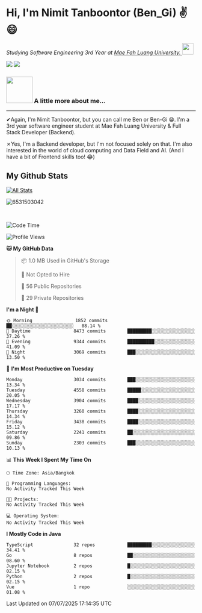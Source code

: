# Hi, I'm Nimit Tanboontor (Ben_Gi) ✌😄
<p><em>Studying Software Engineering 3rd Year at <a href="https://en.mfu.ac.th/home.html"> Mae Fah Luang University.
</a><img src="https://media.giphy.com/media/WUlplcMpOCEmTGBtBW/giphy.gif" width="30"> </em></p>


[![](https://img.shields.io/badge/linkedin-%230077B5.svg?style=for-the-badge&logo=linkedin)]([https://www.linkedin.com/in/thanaphoom-babparn/](https://www.linkedin.com/in/nimit-tanbooutor-798139246/))
[![](https://img.shields.io/badge/Medium-12100E?style=for-the-badge&logo=medium&logoColor=white)](https://medium.com/@nimittanbooutor)

### <img src="https://media.giphy.com/media/VgCDAzcKvsR6OM0uWg/giphy.gif" width="70"> A little more about me...  

<hr> <!-- Horizontal line -->

&#10004;Again, I'm Nimit Tanboontor, but you can call me Ben or Ben-Gi 😁. I'm a 3rd year software engineer student at Mae Fah Luang University & Full Stack Developer (Backend).

&#10007;Yes, I'm a Backend developer, but I'm not focused solely on that. I'm also interested in the world of cloud computing and Data Field and AI. (And I have a bit of Frontend skills too! 😂)


## My Github Stats

[![All Stats](https://github-readme-stats.vercel.app/api?username=6531503042&show_icons=true&theme=algolia)](https://github.com/6531503042)

<p><img align="center" src="https://github-readme-streak-stats.herokuapp.com/?user=6531503042&" alt="6531503042" /></p>

<br />


<!--START_SECTION:waka-->
![Code Time](http://img.shields.io/badge/Code%20Time-525%20hrs%2038%20mins-blue)

![Profile Views](http://img.shields.io/badge/Profile%20Views-10-blue)

**🐱 My GitHub Data** 

> 📦 1.0 MB Used in GitHub's Storage 
 > 
> 🚫 Not Opted to Hire
 > 
> 📜 56 Public Repositories 
 > 
> 🔑 29 Private Repositories 
 > 
**I'm a Night 🦉** 

```text
🌞 Morning                1852 commits        ██░░░░░░░░░░░░░░░░░░░░░░░   08.14 % 
🌆 Daytime                8473 commits        █████████░░░░░░░░░░░░░░░░   37.26 % 
🌃 Evening                9344 commits        ██████████░░░░░░░░░░░░░░░   41.09 % 
🌙 Night                  3069 commits        ███░░░░░░░░░░░░░░░░░░░░░░   13.50 % 
```
📅 **I'm Most Productive on Tuesday** 

```text
Monday                   3034 commits        ███░░░░░░░░░░░░░░░░░░░░░░   13.34 % 
Tuesday                  4558 commits        █████░░░░░░░░░░░░░░░░░░░░   20.05 % 
Wednesday                3904 commits        ████░░░░░░░░░░░░░░░░░░░░░   17.17 % 
Thursday                 3260 commits        ████░░░░░░░░░░░░░░░░░░░░░   14.34 % 
Friday                   3438 commits        ████░░░░░░░░░░░░░░░░░░░░░   15.12 % 
Saturday                 2241 commits        ██░░░░░░░░░░░░░░░░░░░░░░░   09.86 % 
Sunday                   2303 commits        ███░░░░░░░░░░░░░░░░░░░░░░   10.13 % 
```


📊 **This Week I Spent My Time On** 

```text
🕑︎ Time Zone: Asia/Bangkok

💬 Programming Languages: 
No Activity Tracked This Week

🐱‍💻 Projects: 
No Activity Tracked This Week

💻 Operating System: 
No Activity Tracked This Week
```

**I Mostly Code in Java** 

```text
TypeScript               32 repos            █████████░░░░░░░░░░░░░░░░   34.41 % 
Go                       8 repos             ██░░░░░░░░░░░░░░░░░░░░░░░   08.60 % 
Jupyter Notebook         2 repos             █░░░░░░░░░░░░░░░░░░░░░░░░   02.15 % 
Python                   2 repos             █░░░░░░░░░░░░░░░░░░░░░░░░   02.15 % 
Vue                      1 repo              ░░░░░░░░░░░░░░░░░░░░░░░░░   01.08 % 
```




 Last Updated on 07/07/2025 17:14:35 UTC
<!--END_SECTION:waka-->

